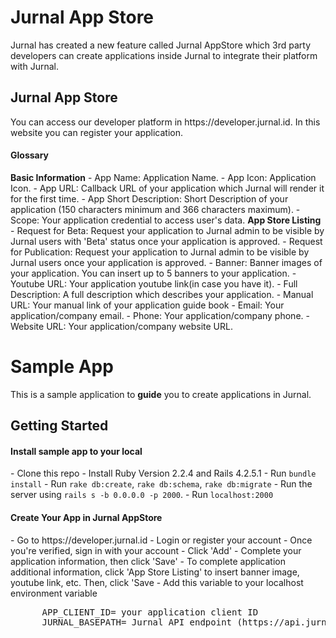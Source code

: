 # Jurnal App Store
Jurnal has created a new feature called Jurnal AppStore which 3rd party developers can create applications inside Jurnal to integrate their platform with Jurnal.

<h2>Jurnal App Store</h2>
You can access our developer platform in https://developer.jurnal.id. In this website you can register your application.
<h4>Glossary</h4>
<strong>Basic Information</strong>
  - App Name: Application Name.
  - App Icon: Application Icon.
  - App URL: Callback URL of your application which Jurnal will render it for the first time.
  - App Short Description: Short Description of your application (150 characters minimum and 366 characters maximum).
  - Scope: Your application credential to access user's data.
<strong>App Store Listing</strong>
  - Request for Beta: Request your application to Jurnal admin to be visible by Jurnal users with 'Beta' status once your application is approved.   
  - Request for Publication: Request your application to Jurnal admin to be visible by Jurnal users once your application is approved.
  - Banner: Banner images of your application. You can insert up to 5 banners to your application.
  - Youtube URL: Your application youtube link(in case you have it).
  - Full Description: A full description which describes your application.
  - Manual URL: Your manual link of your application guide book
  - Email: Your application/company email.
  - Phone: Your application/company phone.
  - Website URL: Your application/company website URL.

# Sample App
This is a sample application to <strong>guide</strong> you to create applications in Jurnal. 

<h2>Getting Started</h2>

<h4>Install sample app to your local</h4>
  - Clone this repo
  - Install Ruby Version 2.2.4 and Rails 4.2.5.1
  - Run <code>bundle install</code>
  - Run <code>rake db:create</code>, <code>rake db:schema</code>, <code>rake db:migrate</code>
  - Run the server using <code>rails s -b 0.0.0.0 -p 2000</code>.
  - Run <code>localhost:2000</code>
  
<h4>Create Your App in Jurnal AppStore</h4>
  - Go to <link>https://developer.jurnal.id</link>
  - Login or register your account
  - Once you're verified, sign in with your account
  - Click 'Add'
  - Complete your application information, then click 'Save'
  - To complete application additional information, click 'App Store Listing' to insert banner image, youtube link, etc. Then, click      'Save
  - Add this variable to your localhost environment variable<br>
    <pre>
      APP_CLIENT_ID= your application client ID
      JURNAL_BASEPATH= Jurnal API endpoint (https://api.jurnal.id for my.jurnal.id or https://sandbox-api.jurnal.id for sandbox.jurnal.id)
    </pre>


